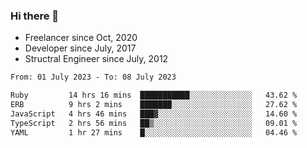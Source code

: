 ### Hi there 👋

- Freelancer since Oct, 2020
- Developer since July, 2017
- Structral Engineer since July, 2012

<!--START_SECTION:waka-->

```txt
From: 01 July 2023 - To: 08 July 2023

Ruby         14 hrs 16 mins  ███████████░░░░░░░░░░░░░░   43.62 %
ERB          9 hrs 2 mins    ███████░░░░░░░░░░░░░░░░░░   27.62 %
JavaScript   4 hrs 46 mins   ███▓░░░░░░░░░░░░░░░░░░░░░   14.60 %
TypeScript   2 hrs 56 mins   ██▒░░░░░░░░░░░░░░░░░░░░░░   09.01 %
YAML         1 hr 27 mins    █░░░░░░░░░░░░░░░░░░░░░░░░   04.46 %
```

<!--END_SECTION:waka-->

